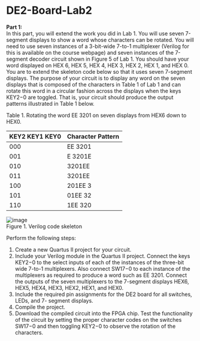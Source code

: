 # DE2-Board-Lab2
**Part 1:**  
In this part, you will extend the work you did in Lab 1. You will use seven 7-segment displays to show a word whose characters can be rotated. You will need to use seven instances of a 3-bit-wide 7-to-1 multiplexer (Verilog for this is available on the course webpage) and seven instances of the 7-segment decoder circuit shown in Figure 5 of Lab 1. You should have your word displayed on HEX 6, HEX 5, HEX 4, HEX 3, HEX 2, HEX 1, and HEX 0.  
You are to extend the skeleton code below so that it uses seven 7-segment displays. The purpose of your circuit is to display any word on the seven displays that is composed of the characters in Table 1 of Lab 1 and can rotate this word in a circular fashion across the displays when the keys KEY2−0 are toggled. That is, your circuit should produce the output patterns illustrated in Table 1 below.  

Table 1. Rotating the word EE 3201 on seven displays from HEX6 down to HEX0.  

| KEY2 KEY1 KEY0  | Character Pattern |
| ------------- | ------------- |
| 000  | EE 3201 |
| 001  | E 3201E |
| 010  | 3201EE |
| 011  | 3201EE |
| 100  | 201EE 3 |
| 101  | 01EE 32 |
| 110  | 1EE 320 |

![image](https://user-images.githubusercontent.com/19510655/34677048-e86f1300-f45c-11e7-96f6-c61162290860.png)  
Figure 1. Verilog code skeleton  

Perform the following steps:
  1. Create a new Quartus II project for your circuit.  
  2. Include your Verilog module in the Quartus II project. Connect the keys KEY2−0 to the select inputs of each of the instances of the three-bit wide 7-to-1 multiplexers. Also connect SW17−0 to each instance of the multiplexers as required to produce a word such as EE 3201. Connect the outputs of the seven multiplexers to the 7-segment displays HEX6, HEX5, HEX4, HEX3, HEX2, HEX1, and HEX0.  
  3. Include the required pin assignments for the DE2 board for all switches, LEDs, and 7- segment displays.  
  4. Compile the project.  
  5. Download the compiled circuit into the FPGA chip. Test the functionality of the circuit by setting the proper character codes on the switches SW17−0 and then toggling KEY2−0 to observe the rotation of the characters.  
